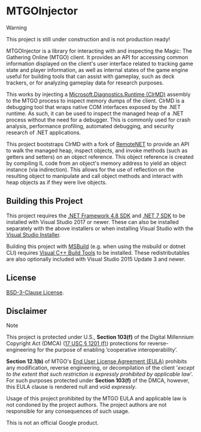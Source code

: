 # MTGOInjector

> [!WARNING]  
> This project is still under construction and is not production ready!

MTGOInjector is a library for interacting with and inspecting the Magic: The Gathering Online (MTGO) client. It provides an API for accessing common information displayed on the client's user interface related to tracking game state and player information, as well as internal states of the game engine useful for building tools that can assist with gameplay, such as deck trackers, or for analyzing gameplay data for research purposes.

This works by injecting a [Microsoft.Diagnostics.Runtime (ClrMD)](https://github.com/microsoft/clrmd) assembly to the MTGO process to inspect memory dumps of the client. ClrMD is a debugging tool that wraps native COM interfaces exposed by the .NET runtime. As such, it can be used to inspect the managed heap of a .NET process without the need for a debugger. This is commonly used for crash analysis, performance profiling, automated debugging, and security research of .NET applications.

This project bootstraps ClrMD with a fork of [RemoteNET](https://github.com/theXappy/RemoteNET) to provide an API to walk the managed heap, inspect objects, and invoke methods (such as getters and setters) on an object reference. This object reference is created by compiling IL code from an object's memory address to yield an object instance (via indirection). This allows for the use of reflection on the resulting object to manipulate and call object methods and interact with heap objects as if they were live objects.

## Building this Project

This project requires the [.NET Framework 4.8 SDK](https://dotnet.microsoft.com/download/dotnet-framework/net48) and [.NET 7 SDK](https://dotnet.microsoft.com/download/dotnet/7.0) to be installed with Visual Studio 2017 or newer. These can also be installed separately with the above installers or when installing Visual Studio with the [Visual Studio Installer](https://learn.microsoft.com/en-us/visualstudio/install/install-visual-studio?view=vs-2022).

Building this project with [MSBuild](https://learn.microsoft.com/en-us/visualstudio/msbuild/msbuild?view=vs-2022) (e.g. when using the msbuild or dotnet CLI) requires [Visual C++ Build Tools](https://visualstudio.microsoft.com/visual-cpp-build-tools/) to be installed. These redistributables are also optionally included with Visual Studio 2015 Update 3 and newer.

<!-- TODO: Add instructions for building the entire solution with MSBuild. -->

## License

[BSD-3-Clause License](/LICENSE).

## Disclaimer

> [!NOTE]
> This project is protected under U.S., **Section 103(f)** of the Digital Millennium Copyright Act (DMCA) ([17 USC § 1201 (f)](http://www.law.cornell.edu/uscode/text/17/1201)) protections for reverse-engineering for the purpose of enabling ‘cooperative interoperability’.
>
> **Section 12.1(b)** of MTGO's [End User License Agreement (EULA)](https://www.mtgo.com/en/mtgo/eula) prohibits any modification, reverse engineering, or decompilation of the client '*except to the extent that such restriction is expressly prohibited by applicable law*'. For such purposes protected under **Section 103(f)** of the DMCA, however, this EULA clause is rendered null and void *expressly*.
>
> Usage of this project prohibited by the MTGO EULA and applicable law is not condoned by the project authors. The project authors are not responsible for any consequences of such usage.

<!-- https://opensource.google.com/docs/releasing/publishing/#disclaimer -->
This is not an official Google product.
